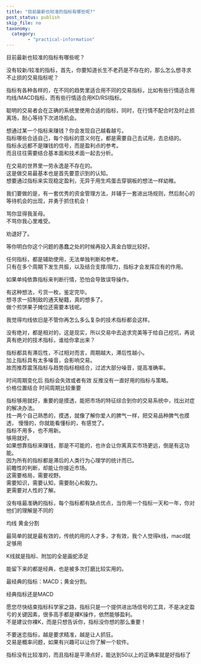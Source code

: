 ```yaml
---
title: "目前最新也较准的指标有哪些呢?"
post_status: publish
skip_file: no
taxonomy:
  category:
        - "practical-information"
---
```


目前最新也较准的指标有哪些呢？

没有较新/较准的指标，首先，你要知道长生不老药是不存在的，那么怎么想寻求不止损的交易指标呢？

指标有各种各样的，在不同的趋势里适合用不同的交易指标，比如有些行情适合用均线/MACD指标，而有些行情适合用KD/RSI指标。

聪明的交易者会在正确的系统里使用合适的指标，同时，在行情不配合时及时止损离场，耐心等待下次进场机会。

想通过某一个指标来赚钱？你会发现自己越看越亏。  
指标哪些合适自己，每个指标的意义何在，都是需要自己去试用，去总结的。  
指标永远都不是赚钱的信号，而是盈利点的参考。  
而且往往需要结合基本面和技术面一起去分析。

在交易的世界里一劳永逸是不存在的。  
这是做交易最基本也是首先要意识到的认知。  
想要通过指标来实现稳定盈利，无异于用生鸡蛋击穿钢板的想法一样幼稚。

我们要做的是，有一套优秀的资金管理方法，并辅于一套进出场规则，然后耐心的等待机会的出现，并勇于抓住机会！

骂你显得我圣母。  
不骂你我心里难受。

劝退好了。

等你明白你这个问题的愚蠢之处的时候再投入真金白银比较好。

任何指标，都是辅助使用，无法单独判断和参考。  
只有在多个周期下发生共振，以及结合支撑/阻力，指标才会发挥应有的作用。

如果单纯依靠指标来判断行情，恐怕会导致误导操作。

有这种想法，亏货一枚，鉴定完毕。  
想寻求一招制敌的通天秘籍，真的想多了。  
做个煎饼果子摊位还需要本钱呢。

我觉得均线依旧是不管你再怎么多么复杂的技术指标都会这样。

没有绝对，都是相对的，这是现实，所以交易中去追求完美等于给自己挖坑，再说真有绝对的技术指标，谁给你拿出来？

指标都具有滞后性，不过相对而言，周期越大，滞后性越小。  
加上指标具有太多噪音，会影响交易。  
故而推荐震荡指标与趋势指标相结合，过滤大部分噪音，提高准确率。

时间周期变化后 指标会失效或者有效 反推没有一直好用的指标与策略。  
价格位置结合 时间周期比较重要

指标够用就好，重要的是摸透，能把市场的特征综合到你的交易系统中，找出对症的解决办法。  
找一两个自己熟悉的，摸透，就像了解你爱人的脾气一样，把交易品种脾气也摸透， 慢慢的，你就能看懂标的，有感觉了。  
指标不用多，也不用新。  
够用就好。  
如果想靠指标来赚钱，那是不可能的，也许会让你离真实市场更远，倒是有这功能。  
因为所有的指标都是滞后的人类行为心理学的统计而已。  
前瞻性的判断，却能让你接近市场。  
这需要格局，需要视野。  
需要知识，需要认知，需要耐心和毅力。  
更需要对人性的了解。

没有啥最准确的指标，每个指标都有缺点优点，当你用一个指标一天和一年，你对他们的理解是不同的

均线 黄金分割

最简单的就是最有效的，传统的用的人才多，才有效，我个人觉得k线，macd就足够用

K线就是指标、附加的全是画蛇添足

能留下来的都是经典，也是被多次打磨比较实用的。

最经典的指标：MACD；黄金分割。

经典指标还是MACD

愿您尽快结束指标科学家之路，指标只是一个提供进出场信号的工具，不是决定盈亏的关键因素，很多高手都是裸K操作，依然能够盈利。  
不是建议你裸K，而是只想告诉你，指标没你想的那么重要！

不要迷恋指标，越是要求精准，越是让人抓狂。  
交易是概率问题，如果有兴趣可以让你了解一个软件。

指标没有比较准的，而且指标是平滑点好，能达到50以上的正确率就是好指标了
